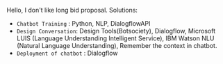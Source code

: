 Hello, I don't like long bid proposal. 
Solutions:
- `Chatbot Training` : Python, NLP, DialogflowAPI
- `Design Conversation`: Design Tools(Botsociety), Dialogflow, Microsoft LUIS (Language Understanding Intelligent Service), IBM Watson NLU (Natural Language Understanding),  Remember the context in chatbot.
- `Deployment of chatbot` : Dialogflow
